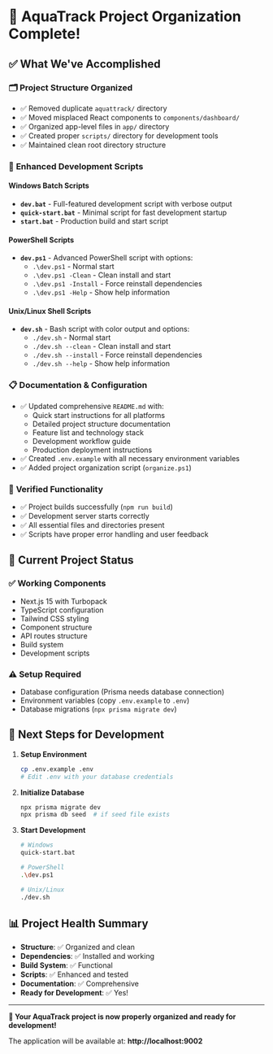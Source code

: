 # 🌊 AquaTrack Project Organization Complete!

## ✅ What We've Accomplished

### 🗂️ **Project Structure Organized**
- ✅ Removed duplicate `aquattrack/` directory
- ✅ Moved misplaced React components to `components/dashboard/`
- ✅ Organized app-level files in `app/` directory
- ✅ Created proper `scripts/` directory for development tools
- ✅ Maintained clean root directory structure

### 🚀 **Enhanced Development Scripts**

#### Windows Batch Scripts
- **`dev.bat`** - Full-featured development script with verbose output
- **`quick-start.bat`** - Minimal script for fast development startup  
- **`start.bat`** - Production build and start script

#### PowerShell Scripts  
- **`dev.ps1`** - Advanced PowerShell script with options:
  - `.\dev.ps1` - Normal start
  - `.\dev.ps1 -Clean` - Clean install and start
  - `.\dev.ps1 -Install` - Force reinstall dependencies
  - `.\dev.ps1 -Help` - Show help information

#### Unix/Linux Shell Scripts
- **`dev.sh`** - Bash script with color output and options:
  - `./dev.sh` - Normal start
  - `./dev.sh --clean` - Clean install and start  
  - `./dev.sh --install` - Force reinstall dependencies
  - `./dev.sh --help` - Show help information

### 📋 **Documentation & Configuration**
- ✅ Updated comprehensive `README.md` with:
  - Quick start instructions for all platforms
  - Detailed project structure documentation
  - Feature list and technology stack
  - Development workflow guide
  - Production deployment instructions
- ✅ Created `.env.example` with all necessary environment variables
- ✅ Added project organization script (`organize.ps1`)

### 🔧 **Verified Functionality**
- ✅ Project builds successfully (`npm run build`)
- ✅ Development server starts correctly
- ✅ All essential files and directories present
- ✅ Scripts have proper error handling and user feedback

## 🚦 **Current Project Status**

### ✅ Working Components
- Next.js 15 with Turbopack
- TypeScript configuration
- Tailwind CSS styling
- Component structure
- API routes structure
- Build system
- Development scripts

### ⚠️ **Setup Required**
- Database configuration (Prisma needs database connection)
- Environment variables (copy `.env.example` to `.env`)
- Database migrations (`npx prisma migrate dev`)

## 🎯 **Next Steps for Development**

1. **Setup Environment**
   ```bash
   cp .env.example .env
   # Edit .env with your database credentials
   ```

2. **Initialize Database**
   ```bash
   npx prisma migrate dev
   npx prisma db seed  # if seed file exists
   ```

3. **Start Development**
   ```bash
   # Windows
   quick-start.bat
   
   # PowerShell  
   .\dev.ps1
   
   # Unix/Linux
   ./dev.sh
   ```

## 📊 **Project Health Summary**
- **Structure**: ✅ Organized and clean
- **Dependencies**: ✅ Installed and working
- **Build System**: ✅ Functional
- **Scripts**: ✅ Enhanced and tested
- **Documentation**: ✅ Comprehensive
- **Ready for Development**: ✅ Yes!

---

**🌊 Your AquaTrack project is now properly organized and ready for development!**

The application will be available at: **http://localhost:9002**